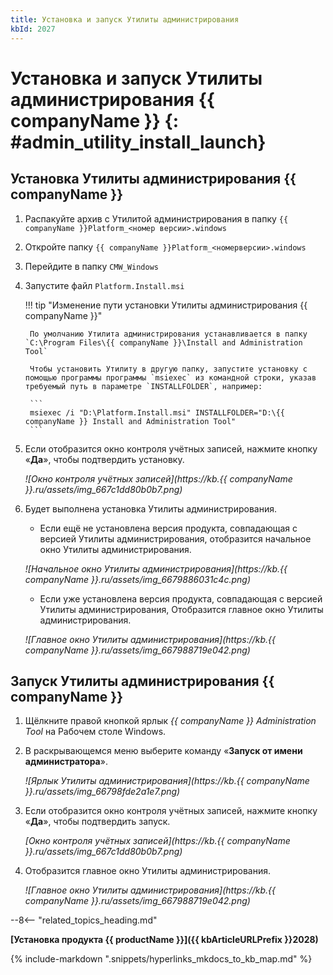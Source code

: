 ```yaml
---
title: Установка и запуск Утилиты администрирования
kbId: 2027
---
```


# Установка и запуск Утилиты администрирования {{ companyName }} {: #admin_utility_install_launch}

## Установка Утилиты администрирования {{ companyName }}

1. Распакуйте архив с Утилитой администрирования в папку `{{ companyName }}Platform_<номер версии>.windows`
2. Откройте папку `{{ companyName }}Platform_<номерверсии>.windows`
3. Перейдите в папку `CMW_Windows`
4. Запустите файл `Platform.Install.msi`

    !!! tip "Изменение пути установки Утилиты администрирования {{ companyName }}"

        По умолчанию Утилита администрирования устанавливается в папку `С:\Program Files\{{ companyName }}\Install and Administration Tool`

        Чтобы установить Утилиту в другую папку, запустите установку с помощью программы программы `msiexec` из командной строки, указав требуемый путь в параметре `INSTALLFOLDER`, например:

        ```
        msiexec /i "D:\Platform.Install.msi" INSTALLFOLDER="D:\{{ companyName }} Install and Administration Tool"
        ```

5. Если отобразится окно контроля учётных записей, нажмите кнопку «**Да**», чтобы подтвердить установку.

    _![Окно контроля учётных записей](https://kb.{{ companyName }}.ru/assets/img_667c1dd80b0b7.png)_

6. Будет выполнена установка Утилиты администрирования.
    - Если ещё не установлена версия продукта, совпадающая с версией Утилиты администрирования, отобразится начальное окно Утилиты администрирования.


    _![Начальное окно Утилиты администрирования](https://kb.{{ companyName }}.ru/assets/img_6679886031c4c.png)_


    - Если уже установлена версия продукта, совпадающая с версией Утилиты администрирования, Отобразится главное окно Утилиты администрирования.

    _![Главное окно Утилиты администрирования](https://kb.{{ companyName }}.ru/assets/img_667988719e042.png)_

## Запуск Утилиты администрирования {{ companyName }}

1. Щёлкните правой кнопкой ярлык *{{ companyName }} Administration Tool* на Рабочем столе Windows.
2. В раскрывающемся меню выберите команду «**Запуск от имени администратора**».

    _![Ярлык Утилиты администрирования](https://kb.{{ companyName }}.ru/assets/img_66798fde2a1e7.png)_

3. Если отобразится окно контроля учётных записей, нажмите кнопку «**Да**», чтобы подтвердить запуск.

    _[Окно контроля учётных записей](https://kb.{{ companyName }}.ru/assets/img_667c1dd80b0b7.png)_

4. Отобразится главное окно Утилиты администрирования.

    _![Главное окно Утилиты администрирования](https://kb.{{ companyName }}.ru/assets/img_667988719e042.png)_

--8<-- "related_topics_heading.md"

**[Установка продукта {{ productName }}]({{ kbArticleURLPrefix }}2028)**

{% include-markdown ".snippets/hyperlinks_mkdocs_to_kb_map.md" %}
